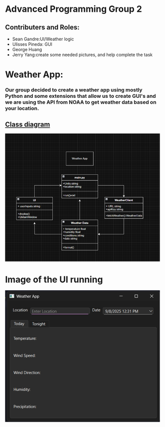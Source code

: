 # Advanced Programming Group 2
## Contributers and Roles:
* Sean Gandre:UI/Weather logic
* Ulisses Pineda: GUI
* George Huang
* Jerry Yang:create some needed pictures, and help complete the task
# Weather App:
### Our group decided to create a weather app using mostly Python and some extensions that allow us to create GUI's and we are using the API from NOAA to get weather data based on your location.

## [Class diagram]()

![Running App](https://github.com/Rexboy909/ADV_Programming_G2/blob/main/Images/image.png)
# Image of the UI running
![Running App](https://github.com/Rexboy909/ADV_Programming_G2/blob/main/Images/basicRunningApp.png)
